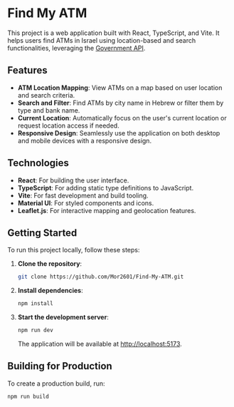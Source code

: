 # Find My ATM

This project is a web application built with React, TypeScript, and Vite. It helps users find ATMs in Israel using location-based and search functionalities, leveraging the [Government API](https://data.gov.il/he/dataset/automated-devices/resource/b9d690de-0a9c-45ef-9ced-3e5957776b26).

## Features

- **ATM Location Mapping**: View ATMs on a map based on user location and search criteria.
- **Search and Filter**: Find ATMs by city name in Hebrew or filter them by type and bank name.
- **Current Location**: Automatically focus on the user's current location or request location access if needed.
- **Responsive Design**: Seamlessly use the application on both desktop and mobile devices with a responsive design.

## Technologies

- **React**: For building the user interface.
- **TypeScript**: For adding static type definitions to JavaScript.
- **Vite**: For fast development and build tooling.
- **Material UI**: For styled components and icons.
- **Leaflet.js**: For interactive mapping and geolocation features.

## Getting Started

To run this project locally, follow these steps:

1. **Clone the repository**:

   ```sh
   git clone https://github.com/Mor2601/Find-My-ATM.git
   ```

2. **Install dependencies**:

   ```sh
   npm install
   ```

3. **Start the development server**:

   ```sh
   npm run dev
   ```

   The application will be available at [http://localhost:5173](http://localhost:5173).

## Building for Production

To create a production build, run:

```sh
npm run build
```
